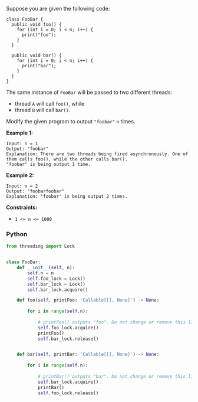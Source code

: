 Suppose you are given the following code:
```
class FooBar {
  public void foo() {
    for (int i = 0; i < n; i++) {
      print("foo");
    }
  }

  public void bar() {
    for (int i = 0; i < n; i++) {
      print("bar");
    }
  }
}
```

The same instance of  `FooBar`  will be passed to two different threads:

-   thread  `A`  will call  `foo()`, while
-   thread  `B`  will call  `bar()`.

Modify the given program to output  `"foobar"`  `n`  times.

**Example 1:**
```
Input: n = 1
Output: "foobar"
Explanation: There are two threads being fired asynchronously. One of them calls foo(), while the other calls bar().
"foobar" is being output 1 time.
```

**Example 2:**
```
Input: n = 2
Output: "foobarfoobar"
Explanation: "foobar" is being output 2 times.
```

**Constraints:**

-   `1 <= n <= 1000`


### Python
```python
from threading import Lock


class FooBar:
    def __init__(self, n):
        self.n = n
        self.foo_lock = Lock()
        self.bar_lock = Lock()
        self.bar_lock.acquire()

    def foo(self, printFoo: 'Callable[[], None]') -> None:
        
        for i in range(self.n):
            
            # printFoo() outputs "foo". Do not change or remove this line.
            self.foo_lock.acquire()
            printFoo()
            self.bar_lock.release()


    def bar(self, printBar: 'Callable[[], None]') -> None:
        
        for i in range(self.n):
        
            # printBar() outputs "bar". Do not change or remove this line.
            self.bar_lock.acquire()
            printBar()
            self.foo_lock.release()
```